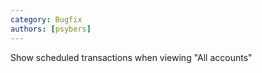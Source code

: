```yaml
---
category: Bugfix
authors: [psybers]
---
```


Show scheduled transactions when viewing "All accounts"